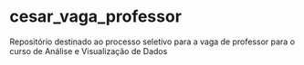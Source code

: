 # cesar_vaga_professor
Repositório destinado ao processo seletivo para a vaga de professor para o curso de Análise e Visualização de Dados
